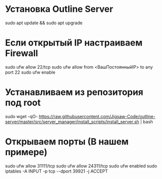 # Установка Outline Server

sudo apt update && sudo apt upgrade

# Если открытый IP настраиваем Firewall

sudo ufw allow 22/tcp
sudo ufw allow from <ВашПостоянныйIP> to any port 22
sudo ufw enable

# Устанавливаем из репозитория под root

sudo wget -qO- https://raw.githubusercontent.com/Jigsaw-Code/outline-server/master/src/server_manager/install_scripts/install_server.sh | bash

<!-- Будет установлен Docker и службы самого Outline, а также все зависимости. При необходимости Вы можете установить Docker самостоятельно перед запуском скрипта. -->

<!-- Когда скрипт закончит, то выведет примерно такое содержимое.docker ps

{
  "apiUrl": "https://0.0.0.0:0000/XXXXXXXXXXXX",
  "certSha256": "XXXXXXXXXXXXXXXXXXXXXXXXXXXXXXXXXXXXXXXXXXXXXXXXXXXXXXXXXXXX"
} -->

# Открываем порты (В нашем примере)

sudo ufw allow 31111/tcp
sudo ufw allow 24311/tcp
sudo ufw enabled
sudo iptables -A INPUT -p tcp --dport 39921 -j ACCEPT

<!-- Управление серверном VPN, в т.ч. раздача доступов, осуществляется с помощью Outline Manager, доступной для Windows, Max и Linux.
https://getoutline.org/ru/ -->
<!-- При запуске нужно добавить сервер и выбрать «Настроить Outline где угодно». Появится инструкция по установке с помощью скрипта, который мы ранее запускали. А после поле для ввода ключа и адреса, который Вы до этого сохранили.

После этого у Вас появится доступ к управлению сервером.
Пишем Имя клиента и жмем на значок поделиться-->
